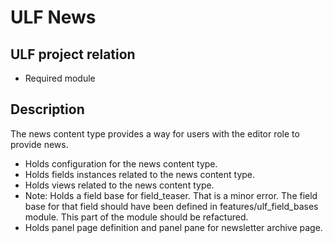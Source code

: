 # ULF News
## ULF project relation
- Required module

## Description
The news content type provides a way for users with the editor role to provide news.
- Holds configuration for the news content type.
- Holds fields instances related to the news content type.
- Holds views related to the news content type.
- Note: Holds a field base for field_teaser. That is a minor error.
The field base for that field should have been defined in
features/ulf_field_bases module. This part of the module should be refactured.
- Holds panel page definition and panel pane for newsletter archive page.